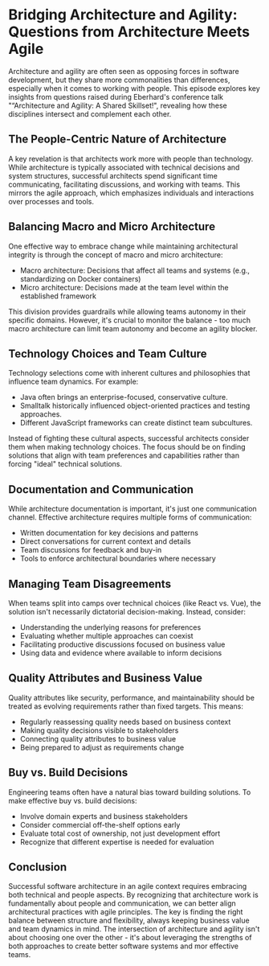 # Bridging Architecture and Agility: Questions from Architecture Meets Agile

Architecture and agility are often seen as opposing forces in software development, but they share more commonalities than differences, especially when it comes to working with people. This episode explores key insights from questions raised during Eberhard's conference talk "“Architecture and Agility: A Shared Skillset!", revealing how these disciplines intersect and complement each other.

## The People-Centric Nature of Architecture

A key revelation is that architects work more with people than technology. While architecture is typically associated with technical decisions and system structures, successful architects spend significant time communicating, facilitating discussions, and working with teams. This mirrors the agile approach, which emphasizes individuals and interactions over processes and tools.

## Balancing Macro and Micro Architecture

One effective way to embrace change while maintaining architectural integrity is through the concept of macro and micro architecture:

- Macro architecture: Decisions that affect all teams and systems (e.g., standardizing on Docker containers)
- Micro architecture: Decisions made at the team level within the established framework

This division provides guardrails while allowing teams autonomy in their specific domains. However, it's crucial to monitor the balance - too much macro architecture can limit team autonomy and become an agility blocker.

## Technology Choices and Team Culture

Technology selections come with inherent cultures and philosophies that influence team dynamics. For example:
- Java often brings an enterprise-focused, conservative culture.
- Smalltalk historically influenced object-oriented practices and testing approaches.
- Different JavaScript frameworks can create distinct team subcultures.

Instead of fighting these cultural aspects, successful architects consider them when making technology choices. The focus should be on finding solutions that align with team preferences and capabilities rather than forcing "ideal" technical solutions.

## Documentation and Communication

While architecture documentation is important, it's just one communication channel. Effective architecture requires multiple forms of communication:
- Written documentation for key decisions and patterns
- Direct conversations for current context and details
- Team discussions for feedback and buy-in
- Tools to enforce architectural boundaries where necessary

## Managing Team Disagreements

When teams split into camps over technical choices (like React vs. Vue), the solution isn't necessarily dictatorial decision-making. Instead, consider:
- Understanding the underlying reasons for preferences
- Evaluating whether multiple approaches can coexist
- Facilitating productive discussions focused on business value
- Using data and evidence where available to inform decisions

## Quality Attributes and Business Value

Quality attributes like security, performance, and maintainability should be treated as evolving requirements rather than fixed targets. This means:
- Regularly reassessing quality needs based on business context
- Making quality decisions visible to stakeholders
- Connecting quality attributes to business value
- Being prepared to adjust as requirements change

## Buy vs. Build Decisions

Engineering teams often have a natural bias toward building solutions. To make effective buy vs. build decisions:
- Involve domain experts and business stakeholders
- Consider commercial off-the-shelf options early
- Evaluate total cost of ownership, not just development effort
- Recognize that different expertise is needed for evaluation

## Conclusion

Successful software architecture in an agile context requires embracing both technical and people aspects. By recognizing that architecture work is fundamentally about people and communication, we can better align architectural practices with agile principles. The key is finding the right balance between structure and flexibility, always keeping business value and team dynamics in mind.
The intersection of architecture and agility isn't about choosing one over the other - it's about leveraging the strengths of both approaches to create better software systems and mor effective teams.
